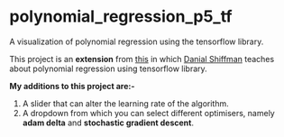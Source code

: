 # polynomial_regression_p5_tf
A visualization of polynomial regression using the tensorflow library.

This project is an **extension** from [this](https://www.youtube.com/watch?v=tIXDik5SGsI) in which [Danial Shiffman](https://shiffman.net/) teaches about polynomial regression using tensorflow library. 

**My additions to this project are:-**
1. A slider that can alter the learning rate of the algorithm.
2. A dropdown from which you can select different optimisers, namely **adam delta** and **stochastic gradient descent**.
